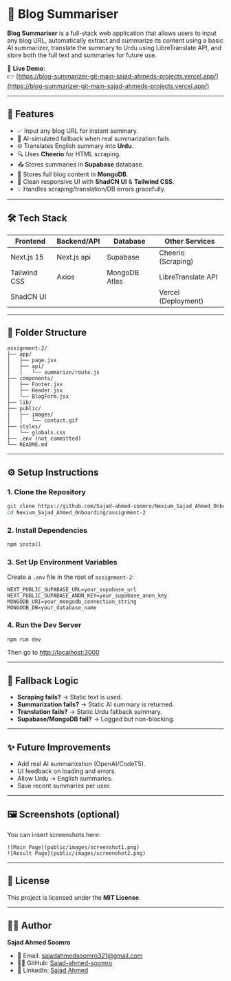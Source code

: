 
# 📰 Blog Summariser

**Blog Summariser** is a full-stack web application that allows users to input any blog URL, automatically extract and summarize its content using a basic AI summarizer, translate the summary to Urdu using LibreTranslate API, and store both the full text and summaries for future use.

🔗 **Live Demo**:  
👉 [https://blog-summarizer-git-main-sajad-ahmeds-projects.vercel.app/](https://blog-summarizer-git-main-sajad-ahmeds-projects.vercel.app/)

---

## 📌 Features

- ✅ Input any blog URL for instant summary.
- 🤖 AI-simulated fallback when real summarization fails.
- 🌐 Translates English summary into **Urdu**.
- 🔍 Uses **Cheerio** for HTML scraping.
- 📤 Stores summaries in **Supabase** database.
- 🧾 Stores full blog content in **MongoDB**.
- 🎨 Clean responsive UI with **ShadCN UI** & **Tailwind CSS**.
- 💡 Handles scraping/translation/DB errors gracefully.

---

## 🛠️ Tech Stack

| Frontend         | Backend/API         | Database       | Other Services        |
|------------------|----------------------|----------------|------------------------|
| Next.js 15       | Next.js api | Supabase       | Cheerio (Scraping)     |
| Tailwind CSS     | Axios                | MongoDB Atlas  | LibreTranslate API     |
| ShadCN UI        |                      |                | Vercel (Deployment)    |

---

## 📂 Folder Structure

```
assignment-2/
├── app/
│   ├── page.jsx
│   ├── api/
│   │   └── summarize/route.js
├── components/
│   ├── Footer.jsx
│   ├── Header.jsx
│   └── BlogForm.jsx
├── lib/
├── public/
│   ├── images/
│   │   └── contact.gif
├── styles/
│   └── globals.css
├── .env (not committed)
└── README.md
```

---

## ⚙️ Setup Instructions

### 1. Clone the Repository

```bash
git clone https://github.com/Sajad-ahmed-soomro/Nexium_Sajad_Ahmed_Onboarding.git
cd Nexium_Sajad_Ahmed_Onboarding/assignment-2
```

### 2. Install Dependencies

```bash
npm install
```

### 3. Set Up Environment Variables

Create a `.env` file in the root of `assignment-2`:

```env
NEXT_PUBLIC_SUPABASE_URL=your_supabase_url
NEXT_PUBLIC_SUPABASE_ANON_KEY=your_supabase_anon_key
MONGODB_URI=your_mongodb_connection_string
MONGODB_DB=your_database_name
```

### 4. Run the Dev Server

```bash
npm run dev
```

Then go to [http://localhost:3000](http://localhost:3000)

---

## 🧠 Fallback Logic

- **Scraping fails?** → Static text is used.
- **Summarization fails?** → Static AI summary is returned.
- **Translation fails?** → Static Urdu fallback summary.
- **Supabase/MongoDB fail?** → Logged but non-blocking.

---

## ✨ Future Improvements

- Add real AI summarization (OpenAI/CodeT5).
- UI feedback on loading and errors.
- Allow Urdu → English summaries.
- Save recent summaries per user.

---

## 🖼️ Screenshots (optional)

You can insert screenshots here:

```
![Main Page](public/images/screenshot1.png)
![Result Page](public/images/screenshot2.png)
```

---

## 📄 License

This project is licensed under the **MIT License**.

---

## 🙋‍♂️ Author

**Sajad Ahmed Soomro**

- 📧 Email: sajadahmedsoomro321@gmail.com  
- 🧑‍💻 GitHub: [Sajad-ahmed-soomro](https://github.com/Sajad-ahmed-soomro)  
- 💼 LinkedIn: [Sajad Ahmed](https://www.linkedin.com/in/sajad-ahmed/)
